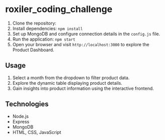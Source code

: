 # roxiler_coding_challenge

1. Clone the repository: 
2. Install dependencies: `npm install`
3. Set up MongoDB and configure connection details in the `config.js` file.
4. Run the application: `npm start`
5. Open your browser and visit `http://localhost:3000` to explore the Product Dashboard.

## Usage

1. Select a month from the dropdown to filter product data.
2. Explore the dynamic table displaying product details.
3. Gain insights into product information using the interactive frontend.


## Technologies

- Node.js
- Express
- MongoDB
- HTML, CSS, JavaScript

